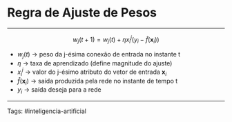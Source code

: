 
# Regra de Ajuste de Pesos

---

$$
w_j(t+1) = w_j(t) + \eta x_i^j (y_i - \hat{f}(\mathbf{x}_i))
$$

- $w_j(t)$ -> peso da j-ésima conexão de entrada no instante t
- $\eta$ -> taxa de aprendizado (define magnitude do ajuste)
- $x_i^j$ -> valor do j-ésimo atributo do vetor de entrada $\mathbf{x}_i$
- $\hat{f}(\mathbf{x}_i)$ -> saída produzida pela rede no instante de tempo t
- $y_i$ -> saída deseja para a rede


---

Tags: #inteligencia-artificial

